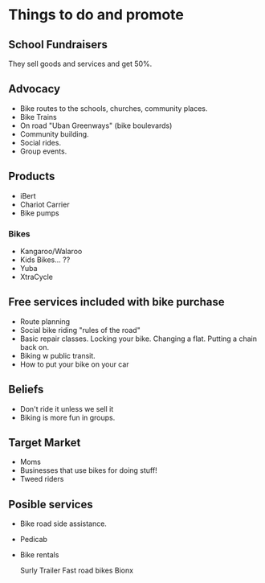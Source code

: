 # Things to do and promote

## School Fundraisers
They sell goods and services and get 50%.

## Advocacy

* Bike routes to the schools, churches, community places.
* Bike Trains
* On road "Uban Greenways" (bike boulevards)
* Community building.
* Social rides.
* Group events.

## Products

* iBert
* Chariot Carrier
* Bike pumps

### Bikes

* Kangaroo/Walaroo
* Kids Bikes... ??
* Yuba
* XtraCycle

## Free services included with bike purchase

* Route planning
* Social bike riding "rules of the road"
* Basic repair classes. Locking your bike. Changing a flat. Putting a chain back on.
* Biking w public transit.
* How to put your bike on your car

## Beliefs

* Don't ride it unless we sell it
* Biking is more fun in groups.

## Target Market

* Moms
* Businesses that use bikes for doing stuff!
* Tweed riders

## Posible services

* Bike road side assistance.
* Pedicab
* Bike rentals

     Surly Trailer
     Fast road bikes
     Bionx

